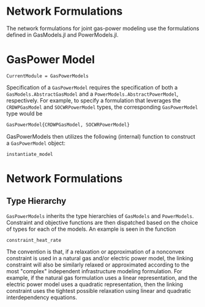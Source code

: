# Network Formulations
The network formulations for joint gas-power modeling use the formulations defined in GasModels.jl and PowerModels.jl.


# GasPower Model
```@meta
CurrentModule = GasPowerModels
```

Specification of a `GasPowerModel` requires the specification of both a `GasModels.AbstractGasModel` and a `PowerModels.AbstractPowerModel`, respectively.
For example, to specify a formulation that leverages the `CRDWPGasModel` and `SOCWRPowerModel` types, the corresponding `GasPowerModel` type would be
```julia
GasPowerModel{CRDWPGasModel, SOCWRPowerModel}
```

GasPowerModels then utilizes the following (internal) function to construct a `GasPowerModel` object:
```@docs
instantiate_model
```

# Network Formulations

## Type Hierarchy

``GasPowerModels`` inherits the type hierarchies of ``GasModels`` and ``PowerModels``.
Constraint and objective functions are then dispatched based on the choice of types for each of the models.
An example is seen in the function
```@docs
constraint_heat_rate
```

The convention is that, if a relaxation or approximation of a nonconvex constraint is used in a natural gas and/or electric power model, the linking constraint will also be similarly relaxed or approximated according to the most "complex" independent infrastructure modeling formulation.
For example, if the natural gas formulation uses a linear representation, and the electric power model uses a quadratic representation, then the linking constraint uses the tightest possible relaxation using linear and quadratic interdependency equations.
